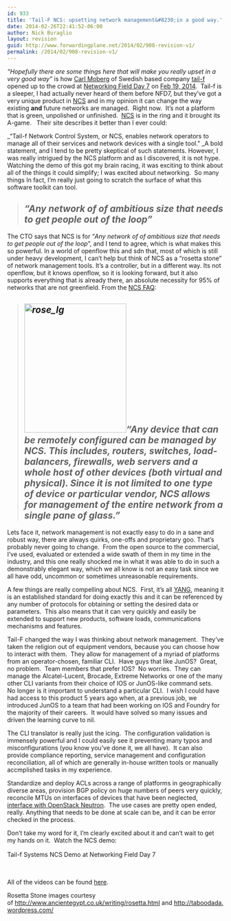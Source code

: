 ```yaml
---
id: 933
title: 'Tail-F NCS: upsetting network management&#8230;in a good way.'
date: 2014-02-26T22:41:52-06:00
author: Nick Buraglio
layout: revision
guid: http://www.forwardingplane.net/2014/02/908-revision-v1/
permalink: /2014/02/908-revision-v1/
---
```

_“Hopefully there are some things here that will make you really upset in a very good way”_ is how <a href="https://twitter.com/cmoberg" target="_blank">Carl Moberg</a> of Swedish based company <a href="http://www.tail-f.com/" target="_blank">tail-f</a> opened up to the crowd at <a href="http://techfieldday.com/event/nfd7/" target="_blank">Networking Field Day 7</a> on <a href="http://techfieldday.com/appearance/tail-f-systems-presents-at-networking-field-day-7/" target="_blank">Feb 19, 2014</a>.  Tail-f is a sleeper, I had actually never heard of them before NFD7, but they&#8217;ve got a very unique product in <a href="http://www.tail-f.com/network-control-system/" target="_blank">NCS</a> and in my opinion it can change the way existing **and** future networks are managed.  Right now.  It&#8217;s not a platform that is green, unpolished or unfinished.  <a href="http://www.tail-f.com/network-control-system/" target="_blank">NCS</a> is in the ring and it brought its A-game.   Their site describes it better than I ever could:

_&#8220;Tail-f Network Control System, or NCS, enables network operators to manage all of their services and network devices with a single tool.&#8221; _A bold statement, and I tend to be pretty skeptical of such statements. However, I was really intrigued by the NCS platform and as I discovered, it is not hype. Watching the demo of this got my brain racing, it was exciting to think about all of the things it could simplify; I was excited about networking.  So many things In fact, I&#8217;m really just going to scratch the surface of what this software toolkit can tool.

> ## _&#8220;Any network of of ambitious size that needs to get people out of the loop”_

The CTO says that NCS is for &#8220;_Any network of of ambitious size that needs to get people out of the loop_”, and I tend to agree, which is what makes this so powerful. In a world of openflow this and sdn that, most of which is still under heavy development, I can&#8217;t help but think of NCS as a &#8220;rosetta stone&#8221; of network management tools. It’s a controller, but in a different way. Its not openflow, but it knows openflow, so it is looking forward, but it also supports everything that is already there, an absolute necessity for 95% of networks that are not greenfield. From the <a href="http://www.tail-f.com/network-control-system/#which-types-of" target="_blank">NCS FAQ</a>:

> ## _[<img class="alignleft size-full wp-image-920" alt="rose_lg" src="http://www.forwardingplane.net/wp-content/uploads/2014/02/rose_lg.jpg" width="237" height="300" />](http://www.forwardingplane.net/wp-content/uploads/2014/02/rose_lg.jpg)&#8220;Any device that can be remotely configured can be managed by NCS. This includes, routers, switches, load-balancers, firewalls, web servers and a whole host of other devices (both virtual and physical). Since it is not limited to one type of device or particular vendor, NCS allows for management of the entire network from a single pane of glass.&#8221;_

Lets face it, network management is not exactly easy to do in a sane and robust way, there are always quirks, one-offs and proprietary goo. That&#8217;s probably never going to change.  From the open source to the commercial, I&#8217;ve used, evaluated or extended a wide swath of them in my time in the industry, and this one really shocked me in what it was able to do in such a demonstrably elegant way, which we all know is not an easy task since we all have odd, uncommon or sometimes unreasonable requirements.

A few things are really compelling about NCS.  First, it&#8217;s all <a href="http://en.wikipedia.org/wiki/YANG" target="_blank">YANG</a>, meaning it is an established standard for doing exactly this and it can be referenced by any number of protocols for obtaining or setting the desired data or parameters.  This also means that it can very quickly and easily be extended to support new products, software loads, communications mechanisms and features.

Tail-F changed the way I was thinking about network management.  They&#8217;ve taken the religion out of equipment vendors, because you can choose how to interact with them.  They allow for management of a myriad of platforms from an operator-chosen, familiar CLI.  Have guys that like JunOS?  Great, no problem.  Team members that prefer IOS?  No worries.  They can manage the Alcatel-Lucent, Brocade, Extreme Networks or one of the many other CLI variants from their choice of IOS or JunOS-like command sets.   No longer is it important to understand a particular CLI.  I wish I could have had access to this product 5 years ago when, at a previous job, we introduced JunOS to a team that had been working on IOS and Foundry for the majority of their careers.  It would have solved so many issues and driven the learning curve to nil.

The CLI translator is really just the icing.  The configuration validation is immensely powerful and I could easily see it preventing many typos and misconfigurations (you know you&#8217;ve done it, we all have).  It can also provide compliance reporting, service management and configuration reconciliation, all of which are generally in-house written tools or manually accmplished tasks in my experience.

Standardize and deploy ACLs across a range of platforms in geographically diverse areas, provision BGP policy on huge numbers of peers very quickly, reconcile MTUs on interfaces of devices that have been neglected, <a href="https://wiki.openstack.org/wiki/Neutron/ML2/Tail-f-NCS-neutron-ml2-driver" target="_blank">interface with OpenStack Neutron</a>.  The use cases are pretty open ended, really. Anything that needs to be done at scale can be, and it can be error checked in the process.

Don&#8217;t take my word for it, I&#8217;m clearly excited about it and can&#8217;t wait to get my hands on it.  Watch the NCS demo:

<span style="line-height: 1.5em;">Tail-f Systems NCS Demo at Networking Field Day 7</span>



&nbsp;

All of the videos can be found <a href="http://techfieldday.com/appearance/tail-f-systems-presents-at-networking-field-day-7/" target="_blank">here</a>.

Rosetta Stone images courtesy of <a href="http://www.ancientegypt.co.uk/writing/rosetta.html" target="_blank">http://www.ancientegypt.co.uk/writing/rosetta.html</a> and <a href="http://taboodada.wordpress.com/" target="_blank">http://taboodada.wordpress.com/</a>